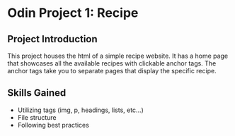 # Odin Project 1: Recipe

## Project Introduction

This project houses the html of a simple recipe website.
It has a home page that showcases all the available recipes with clickable anchor tags.
The anchor tags take you to separate pages that display the specific recipe.

## Skills Gained

- Utilizing tags (img, p, headings, lists, etc...)
- File structure
- Following best practices
